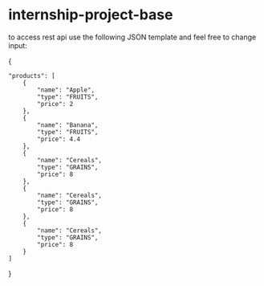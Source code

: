 # internship-project-base

to access rest api use the following JSON template and feel free to change input:


{

    "products": [
        {
            "name": "Apple",
            "type": "FRUITS",
            "price": 2
        },
        {
            "name": "Banana",
            "type": "FRUITS",
            "price": 4.4
        },
        {
            "name": "Cereals",
            "type": "GRAINS",
            "price": 8
        },
        {
            "name": "Cereals",
            "type": "GRAINS",
            "price": 8
        },
        {
            "name": "Cereals",
            "type": "GRAINS",
            "price": 8
        }
    ]
}
